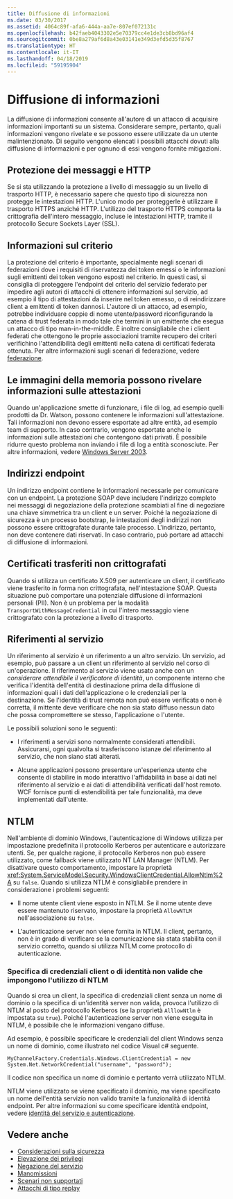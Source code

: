 ```yaml
---
title: Diffusione di informazioni
ms.date: 03/30/2017
ms.assetid: 4064c89f-afa6-444a-aa7e-807ef072131c
ms.openlocfilehash: b42faeb4043302e5e70379cc4e1de3cb8bd96af4
ms.sourcegitcommit: 0be8a279af6d8a43e03141e349d3efd5d35f8767
ms.translationtype: HT
ms.contentlocale: it-IT
ms.lasthandoff: 04/18/2019
ms.locfileid: "59195904"
---
```

# <a name="information-disclosure"></a>Diffusione di informazioni
La diffusione di informazioni consente all'autore di un attacco di acquisire informazioni importanti su un sistema. Considerare sempre, pertanto, quali informazioni vengono rivelate e se possono essere utilizzate da un utente malintenzionato. Di seguito vengono elencati i possibili attacchi dovuti alla diffusione di informazioni e per ognuno di essi vengono fornite mitigazioni.  
  
## <a name="message-security-and-http"></a>Protezione dei messaggi e HTTP  
 Se si sta utilizzando la protezione a livello di messaggio su un livello di trasporto HTTP, è necessario sapere che questo tipo di sicurezza non protegge le intestazioni HTTP. L'unico modo per proteggerle è utilizzare il trasporto HTTPS anziché HTTP. L'utilizzo del trasporto HTTPS comporta la crittografia dell'intero messaggio, incluse le intestazioni HTTP, tramite il protocollo Secure Sockets Layer (SSL).  
  
## <a name="policy-information"></a>Informazioni sul criterio  
 La protezione del criterio è importante, specialmente negli scenari di federazioni dove i requisiti di riservatezza dei token emessi o le informazioni sugli emittenti dei token vengono esposti nel criterio. In questi casi, si consiglia di proteggere l'endpoint del criterio del servizio federato per impedire agli autori di attacchi di ottenere informazioni sul servizio, ad esempio il tipo di attestazioni da inserire nel token emesso, o di reindirizzare client a emittenti di token dannosi. L'autore di un attacco, ad esempio, potrebbe individuare coppie di nome utente/password riconfigurando la catena di trust federata in modo tale che termini in un emittente che esegua un attacco di tipo man-in-the-middle. È inoltre consigliabile che i client federati che ottengono le proprie associazioni tramite recupero dei criteri verifichino l'attendibilità degli emittenti nella catena di certificati federata ottenuta. Per altre informazioni sugli scenari di federazione, vedere [federazione](../../../../docs/framework/wcf/feature-details/federation.md).  
  
## <a name="memory-dumps-can-reveal-claim-information"></a>Le immagini della memoria possono rivelare informazioni sulle attestazioni  
 Quando un'applicazione smette di funzionare, i file di log, ad esempio quelli prodotti da Dr. Watson, possono contenere le informazioni sull'attestazione. Tali informazioni non devono essere esportate ad altre entità, ad esempio team di supporto. In caso contrario, vengono esportate anche le informazioni sulle attestazioni che contengono dati privati. È possibile ridurre questo problema non inviando i file di log a entità sconosciute. Per altre informazioni, vedere [Windows Server 2003](https://go.microsoft.com/fwlink/?LinkId=89160).  
  
## <a name="endpoint-addresses"></a>Indirizzi endpoint  
 Un indirizzo endpoint contiene le informazioni necessarie per comunicare con un endpoint. La protezione SOAP deve includere l'indirizzo completo nei messaggi di negoziazione della protezione scambiati al fine di negoziare una chiave simmetrica tra un client e un server. Poiché la negoziazione di sicurezza è un processo bootstrap, le intestazioni degli indirizzi non possono essere crittografate durante tale processo. L'indirizzo, pertanto, non deve contenere dati riservati. In caso contrario, può portare ad attacchi di diffusione di informazioni.  
  
## <a name="certificates-transferred-unencrypted"></a>Certificati trasferiti non crittografati  
 Quando si utilizza un certificato X.509 per autenticare un client, il certificato viene trasferito in forma non crittografata, nell'intestazione SOAP. Questa situazione può comportare una potenziale diffusione di informazioni personali (PII). Non è un problema per la modalità `TransportWithMessageCredential` in cui l'intero messaggio viene crittografato con la protezione a livello di trasporto.  
  
## <a name="service-references"></a>Riferimenti al servizio  
 Un riferimento al servizio è un riferimento a un altro servizio. Un servizio, ad esempio, può passare a un client un riferimento al servizio nel corso di un'operazione. Il riferimento al servizio viene usato anche con un *considerare attendibile il verificatore di identità*, un componente interno che verifica l'identità dell'entità di destinazione prima della diffusione di informazioni quali i dati dell'applicazione o le credenziali per la destinazione. Se l'identità di trust remota non può essere verificata o non è corretta, il mittente deve verificare che non sia stato diffuso nessun dato che possa compromettere se stesso, l'applicazione o l'utente.  
  
 Le possibili soluzioni sono le seguenti:  
  
-   I riferimenti a servizi sono normalmente considerati attendibili. Assicurarsi, ogni qualvolta si trasferiscono istanze del riferimento al servizio, che non siano stati alterati.  
  
-   Alcune applicazioni possono presentare un'esperienza utente che consente di stabilire in modo interattivo l'affidabilità in base ai dati nel riferimento al servizio e ai dati di attendibilità verificati dall'host remoto. WCF fornisce punti di estendibilità per tale funzionalità, ma deve implementati dall'utente.  
  
## <a name="ntlm"></a>NTLM  
 Nell'ambiente di dominio Windows, l'autenticazione di Windows utilizza per impostazione predefinita il protocollo Kerberos per autenticare e autorizzare utenti. Se, per qualche ragione, il protocollo Kerberos non può essere utilizzato, come fallback viene utilizzato NT LAN Manager (NTLM). Per disattivare questo comportamento, impostare la proprietà <xref:System.ServiceModel.Security.WindowsClientCredential.AllowNtlm%2A> su `false`. Quando si utilizza NTLM è consigliabile prendere in considerazione i problemi seguenti:  
  
-   Il nome utente client viene esposto in NTLM. Se il nome utente deve essere mantenuto riservato, impostare la proprietà `AllowNTLM` nell'associazione su `false`.  
  
-   L'autenticazione server non viene fornita in NTLM. Il client, pertanto, non è in grado di verificare se la comunicazione sia stata stabilita con il servizio corretto, quando si utilizza NTLM come protocollo di autenticazione.  
  
### <a name="specifying-client-credentials-or-invalid-identity-forces-ntlm-usage"></a>Specifica di credenziali client o di identità non valide che impongono l'utilizzo di NTLM  
 Quando si crea un client, la specifica di credenziali client senza un nome di dominio o la specifica di un'identità server non valida, provoca l'utilizzo di NTLM al posto del protocollo Kerberos (se la proprietà `AlllowNtlm` è impostata su `true`). Poiché l'autenticazione server non viene eseguita in NTLM, è possibile che le informazioni vengano diffuse.  
  
 Ad esempio, è possibile specificare le credenziali del client Windows senza un nome di dominio, come illustrato nel codice Visual c# seguente.  
  
```  
MyChannelFactory.Credentials.Windows.ClientCredential = new System.Net.NetworkCredential("username", "password");  
```  
  
 Il codice non specifica un nome di dominio e pertanto verrà utilizzato NTLM.  
  
 NTLM viene utilizzato se viene specificato il dominio, ma viene specificato un nome dell'entità servizio non valido tramite la funzionalità di identità endpoint. Per altre informazioni su come specificare identità endpoint, vedere [identità del servizio e autenticazione](../../../../docs/framework/wcf/feature-details/service-identity-and-authentication.md).  
  
## <a name="see-also"></a>Vedere anche

- [Considerazioni sulla sicurezza](../../../../docs/framework/wcf/feature-details/security-considerations-in-wcf.md)
- [Elevazione dei privilegi](../../../../docs/framework/wcf/feature-details/elevation-of-privilege.md)
- [Negazione del servizio](../../../../docs/framework/wcf/feature-details/denial-of-service.md)
- [Manomissioni](../../../../docs/framework/wcf/feature-details/tampering.md)
- [Scenari non supportati](../../../../docs/framework/wcf/feature-details/unsupported-scenarios.md)
- [Attacchi di tipo replay](../../../../docs/framework/wcf/feature-details/replay-attacks.md)
